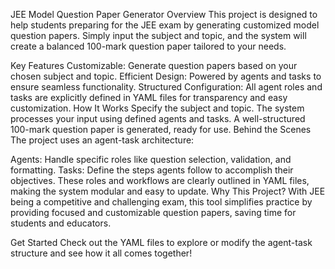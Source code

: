 JEE Model Question Paper Generator
Overview
This project is designed to help students preparing for the JEE exam by generating customized model question papers. Simply input the subject and topic, and the system will create a balanced 100-mark question paper tailored to your needs.

Key Features
Customizable: Generate question papers based on your chosen subject and topic.
Efficient Design: Powered by agents and tasks to ensure seamless functionality.
Structured Configuration: All agent roles and tasks are explicitly defined in YAML files for transparency and easy customization.
How It Works
Specify the subject and topic.
The system processes your input using defined agents and tasks.
A well-structured 100-mark question paper is generated, ready for use.
Behind the Scenes
The project uses an agent-task architecture:

Agents: Handle specific roles like question selection, validation, and formatting.
Tasks: Define the steps agents follow to accomplish their objectives.
These roles and workflows are clearly outlined in YAML files, making the system modular and easy to update.
Why This Project?
With JEE being a competitive and challenging exam, this tool simplifies practice by providing focused and customizable question papers, saving time for students and educators.

Get Started
Check out the YAML files to explore or modify the agent-task structure and see how it all comes together!


